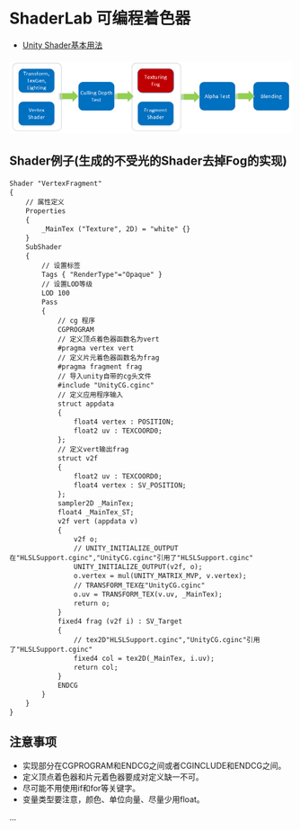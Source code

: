 # ShaderLab 可编程着色器

* [Unity Shader基本用法](https://github.com/fankidark/blog/blob/master/themes/shaderlab/shader_note001.md)

##### ![](https://github.com/fankidark/blog/blob/master/assets/shaderlab/shader_process_01.png)

## Shader例子(生成的不受光的Shader去掉Fog的实现)

    Shader "VertexFragment"
    {
        // 属性定义
        Properties
        {
            _MainTex ("Texture", 2D) = "white" {}
        }
        SubShader
        {
            // 设置标签
            Tags { "RenderType"="Opaque" }
            // 设置LOD等级
            LOD 100
            Pass
            {
                // cg 程序
                CGPROGRAM
                // 定义顶点着色器函数名为vert
                #pragma vertex vert
                // 定义片元着色器函数名为frag
                #pragma fragment frag
                // 导入unity自带的cg头文件
                #include "UnityCG.cginc"
                // 定义应用程序输入
                struct appdata
                {
                    float4 vertex : POSITION;
                    float2 uv : TEXCOORD0;
                };
                // 定义vert输出frag
                struct v2f
                {
                    float2 uv : TEXCOORD0;
                    float4 vertex : SV_POSITION;
                };
                sampler2D _MainTex;
                float4 _MainTex_ST;
                v2f vert (appdata v)
                {
                    v2f o;
                    // UNITY_INITIALIZE_OUTPUT在"HLSLSupport.cginc","UnityCG.cginc"引用了"HLSLSupport.cginc"
                    UNITY_INITIALIZE_OUTPUT(v2f, o);
                    o.vertex = mul(UNITY_MATRIX_MVP, v.vertex);
                    // TRANSFORM_TEX在"UnityCG.cginc"
                    o.uv = TRANSFORM_TEX(v.uv, _MainTex);
                    return o;
                }
                fixed4 frag (v2f i) : SV_Target
                {
                    // tex2D"HLSLSupport.cginc","UnityCG.cginc"引用了"HLSLSupport.cginc"
                    fixed4 col = tex2D(_MainTex, i.uv);
                    return col;
                }
                ENDCG
            }
        }
    }

## 注意事项
- 实现部分在CGPROGRAM和ENDCG之间或者CGINCLUDE和ENDCG之间。
- 定义顶点着色器和片元着色器要成对定义缺一不可。
- 尽可能不用使用if和for等关键字。
- 变量类型要注意，颜色、单位向量、尽量少用float。

...
